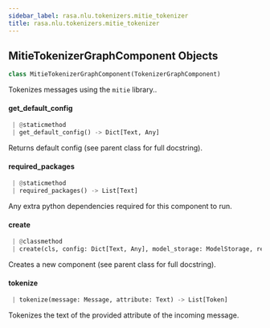 ```yaml
---
sidebar_label: rasa.nlu.tokenizers.mitie_tokenizer
title: rasa.nlu.tokenizers.mitie_tokenizer
---
```

## MitieTokenizerGraphComponent Objects

```python
class MitieTokenizerGraphComponent(TokenizerGraphComponent)
```

Tokenizes messages using the `mitie` library..

#### get\_default\_config

```python
 | @staticmethod
 | get_default_config() -> Dict[Text, Any]
```

Returns default config (see parent class for full docstring).

#### required\_packages

```python
 | @staticmethod
 | required_packages() -> List[Text]
```

Any extra python dependencies required for this component to run.

#### create

```python
 | @classmethod
 | create(cls, config: Dict[Text, Any], model_storage: ModelStorage, resource: Resource, execution_context: ExecutionContext) -> MitieTokenizerGraphComponent
```

Creates a new component (see parent class for full docstring).

#### tokenize

```python
 | tokenize(message: Message, attribute: Text) -> List[Token]
```

Tokenizes the text of the provided attribute of the incoming message.

